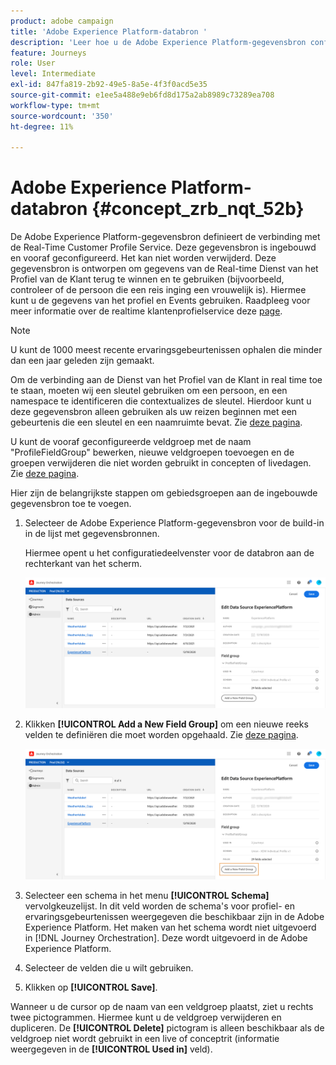 ```yaml
---
product: adobe campaign
title: 'Adobe Experience Platform-databron '
description: 'Leer hoe u de Adobe Experience Platform-gegevensbron configureert '
feature: Journeys
role: User
level: Intermediate
exl-id: 847fa819-2b92-49e5-8a5e-4f3f0acd5e35
source-git-commit: e1ee5a488e9eb6fd8d175a2ab8989c73289ea708
workflow-type: tm+mt
source-wordcount: '350'
ht-degree: 11%

---
```


# Adobe Experience Platform-databron {#concept_zrb_nqt_52b}

De Adobe Experience Platform-gegevensbron definieert de verbinding met de Real-Time Customer Profile Service. Deze gegevensbron is ingebouwd en vooraf geconfigureerd. Het kan niet worden verwijderd. Deze gegevensbron is ontworpen om gegevens van de Real-time Dienst van het Profiel van de Klant terug te winnen en te gebruiken (bijvoorbeeld, controleer of de persoon die een reis inging een vrouwelijk is). Hiermee kunt u de gegevens van het profiel en Events gebruiken. Raadpleeg voor meer informatie over de realtime klantenprofielservice deze [page](https://experienceleague.adobe.com/docs/experience-platform/profile/home.html?lang=nl).

>[!NOTE]
>
>U kunt de 1000 meest recente ervaringsgebeurtenissen ophalen die minder dan een jaar geleden zijn gemaakt.

Om de verbinding aan de Dienst van het Profiel van de Klant in real time toe te staan, moeten wij een sleutel gebruiken om een persoon, en een namespace te identificeren die contextualizes de sleutel. Hierdoor kunt u deze gegevensbron alleen gebruiken als uw reizen beginnen met een gebeurtenis die een sleutel en een naamruimte bevat. Zie [deze pagina](../building-journeys/journey.md).

U kunt de vooraf geconfigureerde veldgroep met de naam &quot;ProfileFieldGroup&quot; bewerken, nieuwe veldgroepen toevoegen en de groepen verwijderen die niet worden gebruikt in concepten of livedagen. Zie [deze pagina](../datasource/field-groups.md).

Hier zijn de belangrijkste stappen om gebiedsgroepen aan de ingebouwde gegevensbron toe te voegen.

1. Selecteer de Adobe Experience Platform-gegevensbron voor de build-in in de lijst met gegevensbronnen.

   Hiermee opent u het configuratiedeelvenster voor de databron aan de rechterkant van het scherm.

   ![](../assets/journey23.png)

1. Klikken **[!UICONTROL Add a New Field Group]** om een nieuwe reeks velden te definiëren die moet worden opgehaald. Zie [deze pagina](../datasource/field-groups.md).

   ![](../assets/journey24.png)

1. Selecteer een schema in het menu **[!UICONTROL Schema]** vervolgkeuzelijst. In dit veld worden de schema&#39;s voor profiel- en ervaringsgebeurtenissen weergegeven die beschikbaar zijn in de Adobe Experience Platform. Het maken van het schema wordt niet uitgevoerd in [!DNL Journey Orchestration]. Deze wordt uitgevoerd in de Adobe Experience Platform.
1. Selecteer de velden die u wilt gebruiken.
1. Klikken op **[!UICONTROL Save]**.

Wanneer u de cursor op de naam van een veldgroep plaatst, ziet u rechts twee pictogrammen. Hiermee kunt u de veldgroep verwijderen en dupliceren. De **[!UICONTROL Delete]** pictogram is alleen beschikbaar als de veldgroep niet wordt gebruikt in een live of conceptrit (informatie weergegeven in de **[!UICONTROL Used in]** veld).
